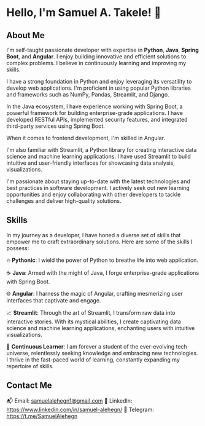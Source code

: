 # Hello, I'm Samuel A. Takele! 👋

## About Me
I'm  self-taught passionate developer with expertise in **Python**, **Java**, **Spring Boot**, and **Angular**. 
I enjoy building innovative and  efficient solutions to complex problems. I believe in continuously learning and improving my skills.

I have a strong foundation in Python and enjoy leveraging its versatility to develop web applications. I'm proficient in using
popular Python libraries and frameworks such as NumPy, Pandas, Streamlit, and Django.

In the Java ecosystem, I have experience working with Spring Boot, a powerful framework for building enterprise-grade applications.
I have developed RESTful APIs, implemented security features, and integrated third-party services using Spring Boot.

When it comes to frontend development, I'm skilled in Angular.

I'm also familiar with Streamlit, a Python library for creating interactive data science and machine learning applications. 
I have used Streamlit to build intuitive and user-friendly interfaces for showcasing data analysis, visualizations.

I'm passionate about staying up-to-date with the latest technologies and best practices in software development. 
I actively seek out new learning opportunities and enjoy collaborating with other developers to tackle challenges 
and deliver high-quality solutions.

## Skills
In my journey as a developer, I have honed a diverse set of skills that empower me to craft extraordinary solutions.
Here are some of the skills I possess:

🔥 **Pythonic**: I wield the power of Python to breathe life into web application.  

☕ **Java**: Armed with the might of Java, I forge enterprise-grade applications with Spring Boot.  

🌐 **Angular**: I harness the magic of Angular, crafting mesmerizing user interfaces that captivate and engage.

📈 **Streamlit**: Through the art of Streamlit, I transform raw data into interactive stories. 
    With its mystical abilities, I create captivating data science and machine learning applications, 
    enchanting users with intuitive visualizations.

🚀 **Continuous Learner**: I am forever a student of the ever-evolving tech universe, relentlessly
   seeking knowledge and embracing new technologies. I thrive in the fast-paced world of learning, 
   constantly expanding my repertoire of skills.

 

## Contact Me
📬 Email: samuelalehegn1@gmail.com
🔗 LinkedIn: https://www.linkedin.com/in/samuel-alehegn/
💬 Telegram: https://t.me/SamuelAlehegn
  
 
<!--
**SamuelAlehegn/SamuelAlehegn** is a ✨ _special_ ✨ repository because its `README.md` (this file) appears on your GitHub profile.
# Hello, I'm [Your Name]! 👋

## About Me
I'm a passionate programmer and software developer with expertise in [mention your areas of expertise]. I enjoy building innovative and efficient solutions to complex problems. I believe in continuously learning and improving my skills.
[![Samuel's GitHub stats](https://github-readme-stats.vercel.app/api?username=samuelalehegn)](https://github.com/anuraghazra/github-readme-stats)

## Skills
- Programming Languages: [List of programming languages you're proficient in]
- Frameworks and Technologies: [List of frameworks and technologies you're familiar with]
- Tools and Platforms: [List of tools and platforms you have experience with]
- Other Skills: [Any other relevant skills you want to highlight]

## Projects
- [Project 1]: Brief description or tagline about the project. Include a link to the project repository or live demo if applicable.
- [Project 2]: Brief description or tagline about the project. Include a link to the project repository or live demo if applicable.
- [Project 3]: Brief description or tagline about the project. Include a link to the project repository or live demo if applicable.

## Open-Source Contributions
- [Contribution 1]: Description of your contribution and its impact. Include a link to the project repository or relevant pull requests.
- [Contribution 2]: Description of your contribution and its impact. Include a link to the project repository or relevant pull requests.
- [Contribution 3]: Description of your contribution and its impact. Include a link to the project repository or relevant pull requests.

## Blog Posts and Articles
- [Blog Post 1]: Title or topic of your blog post. Include a link to the blog post or article.
- [Blog Post 2]: Title or topic of your blog post. Include a link to the blog post or article.
- [Blog Post 3]: Title or topic of your blog post. Include a link to the blog post or article.

## Certifications and Achievements
- [Certification 1]: Name of the certification or achievement. Include a link to the certificate or relevant documentation.
- [Certification 2]: Name of the certification or achievement. Include a link to the certificate or relevant documentation.
- [Certification 3]: Name of the certification or achievement. Include a link to the certificate or relevant documentation.

## Contact Me
- Email: [Your Email Address]
- LinkedIn: [Your LinkedIn Profile URL]
- Twitter: [Your Twitter Profile URL]
- Website: [Your Personal Website or Portfolio URL]

## Fun Fact
[Interesting fact about yourself]

Feel free to reach out to me if you have any questions, suggestions, or if you'd like to collaborate on a project. I'm always open to new opportunities and connections!
Here are some ideas to get you started:

- 🔭 I’m currently working on ...
- 🌱 I’m currently learning ...
- 👯 I’m looking to collaborate on ...
- 🤔 I’m looking for help with ...
- 💬 Ask me about ...
- 📫 How to reach me: ...
- 😄 Pronouns: ...
- ⚡ Fun fact: ...
-->
